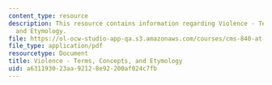 ```yaml
---
content_type: resource
description: This resource contains information regarding Violence - Terms, Concepts,
  and Etymology.
file: https://ol-ocw-studio-app-qa.s3.amazonaws.com/courses/cms-840-at-the-limit-violence-in-contemporary-representation-fall-2013/a631193023aa92128e92200af024c7fb_MITCMS_840F13_Violence.pdf
file_type: application/pdf
resourcetype: Document
title: Violence - Terms, Concepts, and Etymology
uid: a6311930-23aa-9212-8e92-200af024c7fb
---
```

